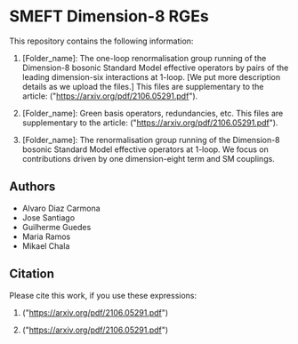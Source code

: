 # SMEFT Dimension-8 RGEs

This repository contains the following information:

1. [Folder_name]: The one-loop renormalisation group running of the Dimension-8 bosonic Standard
Model effective operators by pairs of the leading dimension-six interactions at 1-loop.  [We put more description details as we upload the files.] This files are supplementary to the article: ("https://arxiv.org/pdf/2106.05291.pdf").

2. [Folder_name]: Green basis operators, redundancies, etc. This files are supplementary to the article: ("https://arxiv.org/pdf/2106.05291.pdf").

3. [Folder_name]: The renormalisation group running of the Dimension-8 bosonic Standard Model effective operators at 1-loop. We focus on contributions driven by one dimension-eight term and SM couplings.

## Authors
* Alvaro Diaz Carmona
* Jose Santiago
* Guilherme Guedes
* Maria Ramos
* Mikael Chala

## Citation

Please cite this work, if you use these expressions:

1. ("https://arxiv.org/pdf/2106.05291.pdf")

2. ("https://arxiv.org/pdf/2106.05291.pdf")